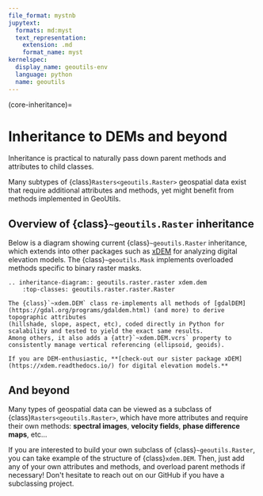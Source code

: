 ```yaml
---
file_format: mystnb
jupytext:
  formats: md:myst
  text_representation:
    extension: .md
    format_name: myst
kernelspec:
  display_name: geoutils-env
  language: python
  name: geoutils
---
```

(core-inheritance)=
# Inheritance to DEMs and beyond

Inheritance is practical to naturally pass down parent methods and attributes to child classes.

Many subtypes of {class}`Rasters<geoutils.Raster>` geospatial data exist that require additional attributes and methods, yet might benefit from methods
implemented in GeoUtils.

## Overview of {class}`~geoutils.Raster` inheritance

Below is a diagram showing current {class}`~geoutils.Raster` inheritance, which extends into other packages such as [xDEM](https://xdem.readthedocs.io/)
for analyzing digital elevation models. The {class}`~geoutils.Mask` implements overloaded methods specific to binary raster masks.

```{eval-rst}
.. inheritance-diagram:: geoutils.raster.raster xdem.dem
    :top-classes: geoutils.raster.raster.Raster
```

```{note}
The {class}`~xdem.DEM` class re-implements all methods of [gdalDEM](https://gdal.org/programs/gdaldem.html) (and more) to derive topographic attributes
(hillshade, slope, aspect, etc), coded directly in Python for scalability and tested to yield the exact same results.
Among others, it also adds a {attr}`~xdem.DEM.vcrs` property to consistently manage vertical referencing (ellipsoid, geoids).

If you are DEM-enthusiastic, **[check-out our sister package xDEM](https://xdem.readthedocs.io/) for digital elevation models.**
```

## And beyond

Many types of geospatial data can be viewed as a subclass of {class}`Rasters<geoutils.Raster>`, which have more attributes and require their own methods:
**spectral images**, **velocity fields**, **phase difference maps**, etc...

If you are interested to build your own subclass of {class}`~geoutils.Raster`, you can take example of the structure of {class}`xdem.DEM`.
Then, just add any of your own attributes and methods, and overload parent methods if necessary! Don't hesitate to reach out on our
GitHub if you have a subclassing project.
